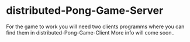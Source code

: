 # distributed-Pong-Game-Server
For the game to work you will need two clients programms where you can find them in distributed-Pong-Game-Client
More info will come soon..

